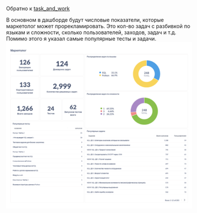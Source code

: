 Обратно к [task_and_work](../../task_and_work.md)  

В основном в дашборде будут числовые показатели, которые маркетолог может прорекламировать. Это кол-во задач с разбивкой по языкам и сложности, сколько пользователей, заходов, задач и т.д. Помимо этого я указал самые популярные тесты и задачи.
![таблица](Маркетолог-1.png)  

